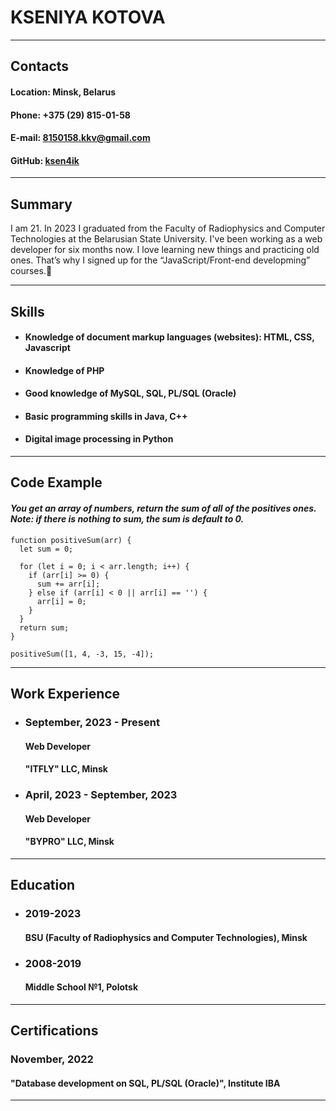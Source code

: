 # **KSENIYA KOTOVA**

---------------------------------------
## **Contacts**

#### Location: Minsk, Belarus
#### Phone: +375 (29) 815-01-58
#### E-mail: 8150158.kkv@gmail.com
#### GitHub: [ksen4ik](https://github.com/ksen4ik)

---------------------------------------
## **Summary**

I am 21. In 2023 I graduated from the Faculty of Radiophysics and Computer Technologies at the Belarusian State University. I've been working as a web developer for six months now. I love learning new things and practicing old ones. That’s why I signed up for the “JavaScript/Front-end developming” courses.👐

---------------------------------------
## **Skills**

* #### Knowledge of document markup languages (websites): HTML, CSS, Javascript
* #### Knowledge of PHP
* #### Good knowledge of MySQL, SQL, PL/SQL (Oracle)
* #### Basic programming skills in Java, C++
* #### Digital image processing in Python

---------------------------------------
## **Code Example**

#### _You get an array of numbers, return the sum of all of the positives ones. Note: if there is nothing to sum, the sum is default to 0._

```
function positiveSum(arr) {
  let sum = 0;
  
  for (let i = 0; i < arr.length; i++) {
    if (arr[i] >= 0) {
      sum += arr[i];
    } else if (arr[i] < 0 || arr[i] == '') {
      arr[i] = 0;
    }
  }
  return sum;
}

positiveSum([1, 4, -3, 15, -4]);
```

---------------------------------------
## **Work Experience**

* ### **September, 2023 - Present**
  #### Web Developer
  #### "ITFLY" LLC, Minsk

* ### **April, 2023 - September, 2023**
  #### Web Developer
  #### "BYPRO" LLC, Minsk

---------------------------------------
## **Education**

* ### **2019-2023**
  #### BSU (Faculty of Radiophysics and Computer Technologies), Minsk

* ### **2008-2019**
  #### Middle School №1, Polotsk

---------------------------------------
## **Certifications**

### **November, 2022**
#### "Database development on SQL, PL/SQL (Oracle)", Institute IBA

---------------------------------------
